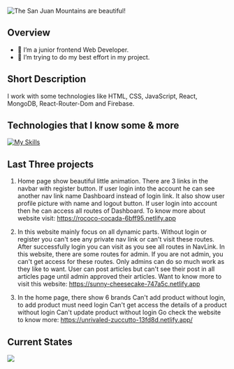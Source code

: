 ![The San Juan Mountains are beautiful!](/assets/banner.gif "San Juan Mountains")

## Overview

- 🔭 I’m a junior frontend Web Developer.
- 🤔 I’m trying to do my best effort in my project.

## Short Description

I work with some technologies like HTML, CSS, JavaScript, React, MongoDB, React-Router-Dom and Firebase.

## Technologies that I know some & more

[![My Skills](https://skillicons.dev/icons?i=html,css,tailwind,react,js,mongodb,nodejs,git,firebase,express)](https://skillicons.dev)

## Last Three projects

1. Home page show beautiful little animation.
   There are 3 links in the navbar with register button.
   If user login into the account he can see another nav link name Dashboard instead of login link. It also show user profile picture with name and logout button.
   If user login into account then he can access all routes of Dashboard.
   To know more about website visit: https://rococo-cocada-6bff95.netlify.app

2. In this website mainly focus on all dynamic parts.
   Without login or register you can't see any private nav link or can't visit these routes. After successfully login you can visit as you see all routes in NavLink.
   In this website, there are some routes for admin. If you are not admin, you can't get access for these routes. Only admins can do so much work as they like to want. User can post articles but can't see their post in all articles page until admin approved their articles.
   Want to know more to visit this website: https://sunny-cheesecake-747a5c.netlify.app

3. In the home page, there show 6 brands
   Can't add product without login, to add product must need login Can't get access the details of a product without login Can't update product without login Go check the website to know more: https://unrivaled-zuccutto-13fd8d.netlify.app/

## Current States

![](http://github-profile-summary-cards.vercel.app/api/cards/profile-details?username=AR-Fahad&theme=dark)

<!-- [![GitHub Streak](http://github-profile-summary-cards.vercel.app/api/cards/profile-details?username={AR-Fahad}&theme={dark})](https://git.io/streak-stats) -->
